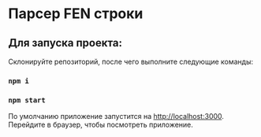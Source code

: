 # Парсер FEN строки

## Для запуска проекта:

Склонируйте репозиторий, после чего выполните следующие команды:

### `npm i`

### `npm start`

По умолчанию приложение запустится на [http://localhost:3000](http://localhost:3000). Перейдите в браузер, чтобы посмотреть приложение.
